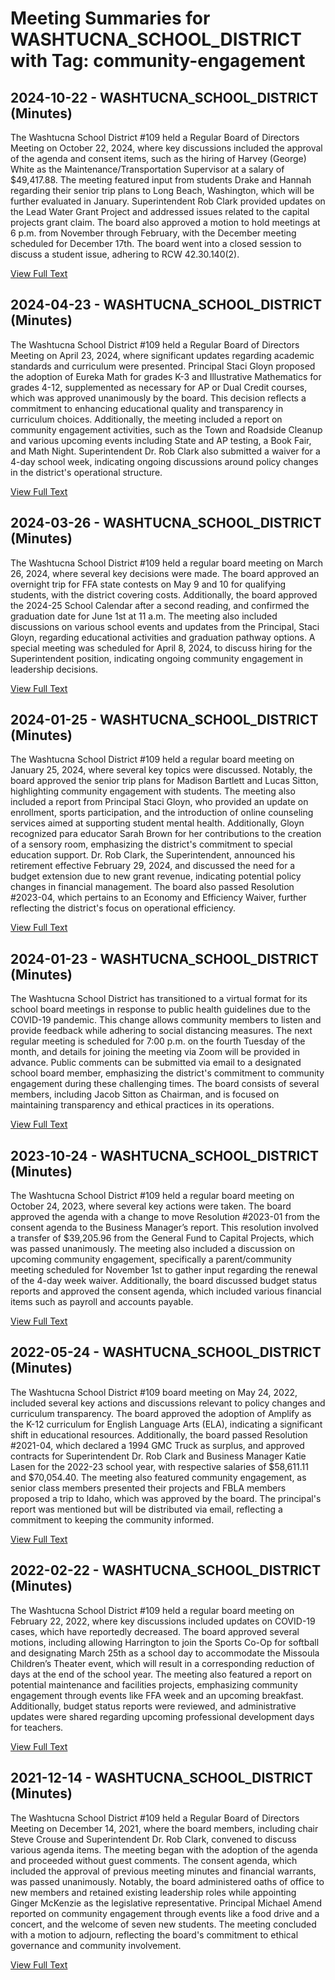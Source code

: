 # Meeting Summaries for WASHTUCNA_SCHOOL_DISTRICT with Tag: community-engagement

## 2024-10-22 - WASHTUCNA_SCHOOL_DISTRICT (Minutes)

The Washtucna School District #109 held a Regular Board of Directors Meeting on October 22, 2024, where key discussions included the approval of the agenda and consent items, such as the hiring of Harvey (George) White as the Maintenance/Transportation Supervisor at a salary of $49,417.88. The meeting featured input from students Drake and Hannah regarding their senior trip plans to Long Beach, Washington, which will be further evaluated in January. Superintendent Rob Clark provided updates on the Lead Water Grant Project and addressed issues related to the capital projects grant claim. The board also approved a motion to hold meetings at 6 p.m. from November through February, with the December meeting scheduled for December 17th. The board went into a closed session to discuss a student issue, adhering to RCW 42.30.140(2).

[View Full Text](https://raw.githubusercontent.com/VoronoiPerspectives/WashingtonStateSchoolBoardExplorer/refs/heads/main/data/countries/usa/states/wa/counties/adams/school_boards/washtucna_school_district/2024/processed/2024-10-22-board-minutes.txt)

## 2024-04-23 - WASHTUCNA_SCHOOL_DISTRICT (Minutes)

The Washtucna School District #109 held a Regular Board of Directors Meeting on April 23, 2024, where significant updates regarding academic standards and curriculum were presented. Principal Staci Gloyn proposed the adoption of Eureka Math for grades K-3 and Illustrative Mathematics for grades 4-12, supplemented as necessary for AP or Dual Credit courses, which was approved unanimously by the board. This decision reflects a commitment to enhancing educational quality and transparency in curriculum choices. Additionally, the meeting included a report on community engagement activities, such as the Town and Roadside Cleanup and various upcoming events including State and AP testing, a Book Fair, and Math Night. Superintendent Dr. Rob Clark also submitted a waiver for a 4-day school week, indicating ongoing discussions around policy changes in the district's operational structure.

[View Full Text](https://raw.githubusercontent.com/VoronoiPerspectives/WashingtonStateSchoolBoardExplorer/refs/heads/main/data/countries/usa/states/wa/counties/adams/school_boards/washtucna_school_district/2024/processed/2024-04-23-board-minutes.txt)

## 2024-03-26 - WASHTUCNA_SCHOOL_DISTRICT (Minutes)

The Washtucna School District #109 held a regular board meeting on March 26, 2024, where several key decisions were made. The board approved an overnight trip for FFA state contests on May 9 and 10 for qualifying students, with the district covering costs. Additionally, the board approved the 2024-25 School Calendar after a second reading, and confirmed the graduation date for June 1st at 11 a.m. The meeting also included discussions on various school events and updates from the Principal, Staci Gloyn, regarding educational activities and graduation pathway options. A special meeting was scheduled for April 8, 2024, to discuss hiring for the Superintendent position, indicating ongoing community engagement in leadership decisions.

[View Full Text](https://raw.githubusercontent.com/VoronoiPerspectives/WashingtonStateSchoolBoardExplorer/refs/heads/main/data/countries/usa/states/wa/counties/adams/school_boards/washtucna_school_district/2024/processed/2024-03-26-board-minutes.txt)

## 2024-01-25 - WASHTUCNA_SCHOOL_DISTRICT (Minutes)

The Washtucna School District #109 held a regular board meeting on January 25, 2024, where several key topics were discussed. Notably, the board approved the senior trip plans for Madison Bartlett and Lucas Sitton, highlighting community engagement with students. The meeting also included a report from Principal Staci Gloyn, who provided an update on enrollment, sports participation, and the introduction of online counseling services aimed at supporting student mental health. Additionally, Gloyn recognized para educator Sarah Brown for her contributions to the creation of a sensory room, emphasizing the district's commitment to special education support. Dr. Rob Clark, the Superintendent, announced his retirement effective February 29, 2024, and discussed the need for a budget extension due to new grant revenue, indicating potential policy changes in financial management. The board also passed Resolution #2023-04, which pertains to an Economy and Efficiency Waiver, further reflecting the district's focus on operational efficiency.

[View Full Text](https://raw.githubusercontent.com/VoronoiPerspectives/WashingtonStateSchoolBoardExplorer/refs/heads/main/data/countries/usa/states/wa/counties/adams/school_boards/washtucna_school_district/2024/processed/2024-01-25-board-minutes.txt)

## 2024-01-23 - WASHTUCNA_SCHOOL_DISTRICT (Minutes)

The Washtucna School District has transitioned to a virtual format for its school board meetings in response to public health guidelines due to the COVID-19 pandemic. This change allows community members to listen and provide feedback while adhering to social distancing measures. The next regular meeting is scheduled for 7:00 p.m. on the fourth Tuesday of the month, and details for joining the meeting via Zoom will be provided in advance. Public comments can be submitted via email to a designated school board member, emphasizing the district's commitment to community engagement during these challenging times. The board consists of several members, including Jacob Sitton as Chairman, and is focused on maintaining transparency and ethical practices in its operations.

[View Full Text](https://raw.githubusercontent.com/VoronoiPerspectives/WashingtonStateSchoolBoardExplorer/refs/heads/main/data/countries/usa/states/wa/counties/adams/school_boards/washtucna_school_district/2024/processed/2024-01-23-02bodresponse-minutes.txt)

## 2023-10-24 - WASHTUCNA_SCHOOL_DISTRICT (Minutes)

The Washtucna School District #109 held a regular board meeting on October 24, 2023, where several key actions were taken. The board approved the agenda with a change to move Resolution #2023-01 from the consent agenda to the Business Manager’s report. This resolution involved a transfer of $39,205.96 from the General Fund to Capital Projects, which was passed unanimously. The meeting also included a discussion on upcoming community engagement, specifically a parent/community meeting scheduled for November 1st to gather input regarding the renewal of the 4-day week waiver. Additionally, the board discussed budget status reports and approved the consent agenda, which included various financial items such as payroll and accounts payable.

[View Full Text](https://raw.githubusercontent.com/VoronoiPerspectives/WashingtonStateSchoolBoardExplorer/refs/heads/main/data/countries/usa/states/wa/counties/adams/school_boards/washtucna_school_district/2023/processed/2023-10-24-board-minutes.txt)

## 2022-05-24 - WASHTUCNA_SCHOOL_DISTRICT (Minutes)

The Washtucna School District #109 board meeting on May 24, 2022, included several key actions and discussions relevant to policy changes and curriculum transparency. The board approved the adoption of Amplify as the K-12 curriculum for English Language Arts (ELA), indicating a significant shift in educational resources. Additionally, the board passed Resolution #2021-04, which declared a 1994 GMC Truck as surplus, and approved contracts for Superintendent Dr. Rob Clark and Business Manager Katie Lasen for the 2022-23 school year, with respective salaries of $58,611.11 and $70,054.40. The meeting also featured community engagement, as senior class members presented their projects and FBLA members proposed a trip to Idaho, which was approved by the board. The principal's report was mentioned but will be distributed via email, reflecting a commitment to keeping the community informed.

[View Full Text](https://raw.githubusercontent.com/VoronoiPerspectives/WashingtonStateSchoolBoardExplorer/refs/heads/main/data/countries/usa/states/wa/counties/adams/school_boards/washtucna_school_district/2022/processed/2022-05-24-board-minutes.txt)

## 2022-02-22 - WASHTUCNA_SCHOOL_DISTRICT (Minutes)

The Washtucna School District #109 held a regular board meeting on February 22, 2022, where key discussions included updates on COVID-19 cases, which have reportedly decreased. The board approved several motions, including allowing Harrington to join the Sports Co-Op for softball and designating March 25th as a school day to accommodate the Missoula Children’s Theater event, which will result in a corresponding reduction of days at the end of the school year. The meeting also featured a report on potential maintenance and facilities projects, emphasizing community engagement through events like FFA week and an upcoming breakfast. Additionally, budget status reports were reviewed, and administrative updates were shared regarding upcoming professional development days for teachers.

[View Full Text](https://raw.githubusercontent.com/VoronoiPerspectives/WashingtonStateSchoolBoardExplorer/refs/heads/main/data/countries/usa/states/wa/counties/adams/school_boards/washtucna_school_district/2022/processed/2022-02-22-board-minutes.txt)

## 2021-12-14 - WASHTUCNA_SCHOOL_DISTRICT (Minutes)

The Washtucna School District #109 held a Regular Board of Directors Meeting on December 14, 2021, where the board members, including chair Steve Crouse and Superintendent Dr. Rob Clark, convened to discuss various agenda items. The meeting began with the adoption of the agenda and proceeded without guest comments. The consent agenda, which included the approval of previous meeting minutes and financial warrants, was passed unanimously. Notably, the board administered oaths of office to new members and retained existing leadership roles while appointing Ginger McKenzie as the legislative representative. Principal Michael Amend reported on community engagement through events like a food drive and a concert, and the welcome of seven new students. The meeting concluded with a motion to adjourn, reflecting the board's commitment to ethical governance and community involvement.

[View Full Text](https://raw.githubusercontent.com/VoronoiPerspectives/WashingtonStateSchoolBoardExplorer/refs/heads/main/data/countries/usa/states/wa/counties/adams/school_boards/washtucna_school_district/2021/processed/2021-12-14-board-minutes.txt)

